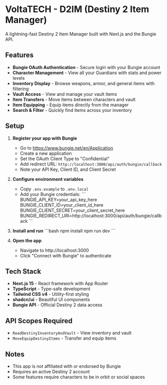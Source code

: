 # VoltaTECH - D2IM (Destiny 2 Item Manager)

A lightning-fast Destiny 2 Item Manager built with Next.js and the Bungie API.

## Features

- **Bungie OAuth Authentication** - Secure login with your Bungie account
- **Character Management** - View all your Guardians with stats and power levels
- **Inventory Display** - Browse weapons, armor, and general items with filtering
- **Vault Access** - View and manage your vault items
- **Item Transfers** - Move items between characters and vault
- **Item Equipping** - Equip items directly from the manager
- **Search & Filter** - Quickly find items across your inventory

## Setup

1. **Register your app with Bungie**
   - Go to https://www.bungie.net/en/Application
   - Create a new application
   - Set the OAuth Client Type to "Confidential"
   - Add redirect URL: `http://localhost:3000/api/auth/bungie/callback`
   - Note your API Key, Client ID, and Client Secret

2. **Configure environment variables**
   - Copy `.env.example` to `.env.local`
   - Add your Bungie credentials:
     \`\`\`
     BUNGIE_API_KEY=your_api_key_here
     BUNGIE_CLIENT_ID=your_client_id_here
     BUNGIE_CLIENT_SECRET=your_client_secret_here
     BUNGIE_REDIRECT_URI=http://localhost:3000/api/auth/bungie/callback
     \`\`\`

3. **Install and run**
   \`\`\`bash
   npm install
   npm run dev
   \`\`\`

4. **Open the app**
   - Navigate to http://localhost:3000
   - Click "Connect with Bungie" to authenticate

## Tech Stack

- **Next.js 15** - React framework with App Router
- **TypeScript** - Type-safe development
- **Tailwind CSS v4** - Utility-first styling
- **shadcn/ui** - Beautiful UI components
- **Bungie API** - Official Destiny 2 data access

## API Scopes Required

- `ReadDestinyInventoryAndVault` - View inventory and vault
- `MoveEquipDestinyItems` - Transfer and equip items

## Notes

- This app is not affiliated with or endorsed by Bungie
- Requires an active Destiny 2 account
- Some features require characters to be in orbit or social spaces
